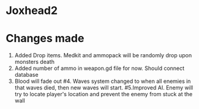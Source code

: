 # Joxhead2

# Changes made

1. Added Drop items. Medkit and ammopack will be randomly drop upon monsters death
2. Added number of ammo in weapon.gd file for now. Should connect database 
3. Blood will fade out
#4. Waves system changed to when all enemies in that waves died, then new waves will start.
#5.Improved AI. Enemy will try to locate player's location and prevent the enemy from stuck at the wall

